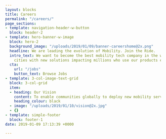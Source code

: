 ```yaml
---
layout: blocks
title: Careers
permalink: "/careers/"
page_sections:
- template: navigation-header-w-button
  block: header-2
- template: hero-banner-w-image
  block: hero-2
  background_image: "/uploads/2019/01/09/banner-careershome@2x.png"
  headline: We are leading the evolution of Mobility. Join the Ride.
  intro_text: We want to become the best mobility tech company in the world by empowering
    cities with new solutions impacting millions who use our products everyday. **#BecauseWeShare**
  cta:
    url: "/jobs"
    button_text: Browse Jobs
- template: 3-col-image-text-grid
  block: 3-col-grid
  item:
  - heading: Our Vision
    content: To enable communities globally to deploy new mobility services fast!
    heading_colour: black
  - image: "/uploads/2019/01/10/vision@2x.jpg"
  - {}
- template: simple-footer
  block: footer-1
date: 2019-01-09 17:13:39 +0000

---
```

